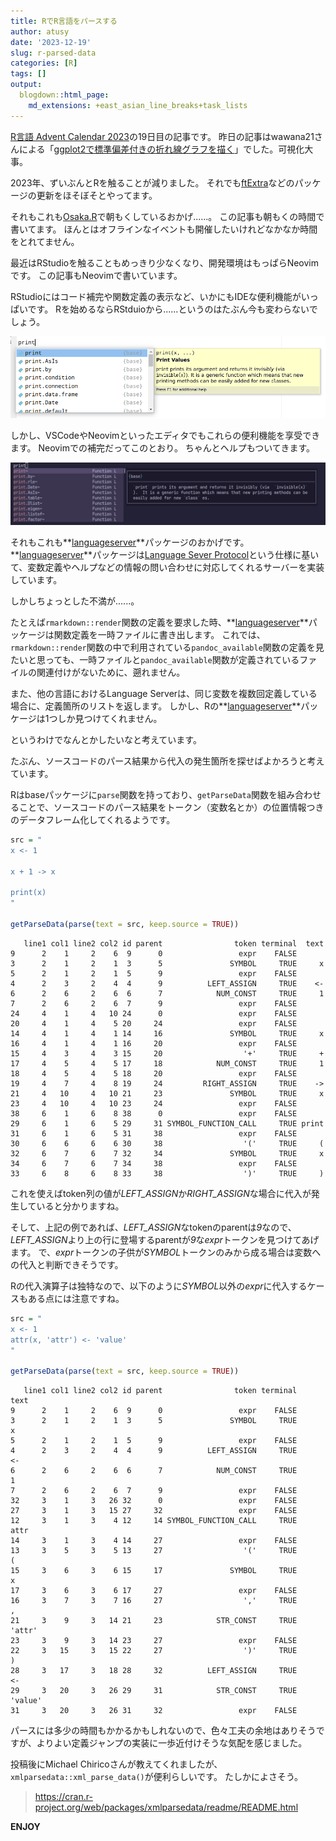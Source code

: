 ```yaml
---
title: RでR言語をパースする
author: atusy
date: '2023-12-19'
slug: r-parsed-data
categories: [R]
tags: []
output:
  blogdown::html_page:
    md_extensions: +east_asian_line_breaks+task_lists
---
```


[R言語 Advent Calendar 2023](https://qiita.com/advent-calendar/2023/rlang)の19日目の記事です。
昨日の記事はwawana21さんによる「[ggplot2で標準偏差付きの折れ線グラフを描く](https://qiita.com/wawana12/items/2e9ed1eb64ab27682a3c)」でした。可視化大事。

2023年、ずいぶんとRを触ることが減りました。
それでも[ftExtra](https://ftextra.atusy.net)などのパッケージの更新をほそぼそとやってます。

それもこれも[Osaka.R](https://osaka-r.connpass.com)で朝もくしているおかげ......。
この記事も朝もくの時間で書いてます。
ほんとはオフラインなイベントも開催したいけれどなかなか時間をとれてません。

最近はRStudioを触ることもめっきり少なくなり、開発環境はもっぱらNeovimです。
この記事もNeovimで書いています。

RStudioにはコード補完や関数定義の表示など、いかにもIDEな便利機能がいっぱいです。
Rを始めるならRStduioから......というのはたぶん今も変わらないでしょう。

![](img/rstudio-completion.png)

しかし、VSCodeやNeovimといったエディタでもこれらの便利機能を享受できます。
Neovimでの補完だってこのとおり。
ちゃんとヘルプもついてきます。

![](img/neovim-completion.png)

それもこれも**[languageserver](https://github.com/REditorSupport/languageserver)**パッケージのおかげです。
**[languageserver](https://github.com/REditorSupport/languageserver)**パッケージは[Language Sever Protocol](https://microsoft.github.io/language-server-protocol/)という仕様に基いて、変数定義やヘルプなどの情報の問い合わせに対応してくれるサーバーを実装しています。

しかしちょっとした不満が......。

たとえば`rmarkdown::render`関数の定義を要求した時、**[languageserver](https://github.com/REditorSupport/languageserver)**パッケージは関数定義を一時ファイルに書き出します。
これでは、`rmarkdown::render`関数の中で利用されている`pandoc_available`関数の定義を見たいと思っても、一時ファイルと`pandoc_available`関数が定義されているファイルの関連付けがないために、遡れません。

また、他の言語におけるLanguage Serverは、同じ変数を複数回定義している場合に、定義箇所のリストを返します。
しかし、Rの**[languageserver](https://github.com/REditorSupport/languageserver)**パッケージは1つしか見つけてくれません。

というわけでなんとかしたいなと考えています。

たぶん、ソースコードのパース結果から代入の発生箇所を探せばよかろうと考えています。

Rはbaseパッケージに`parse`関数を持っており、`getParseData`関数を組み合わせることで、ソースコードのパース結果をトークン（変数名とか）の位置情報つきのデータフレーム化してくれるようです。

``` r
src = "
x <- 1

x + 1 -> x

print(x)
"

getParseData(parse(text = src, keep.source = TRUE))
```

       line1 col1 line2 col2 id parent                token terminal  text
    9      2    1     2    6  9      0                 expr    FALSE      
    3      2    1     2    1  3      5               SYMBOL     TRUE     x
    5      2    1     2    1  5      9                 expr    FALSE      
    4      2    3     2    4  4      9          LEFT_ASSIGN     TRUE    <-
    6      2    6     2    6  6      7            NUM_CONST     TRUE     1
    7      2    6     2    6  7      9                 expr    FALSE      
    24     4    1     4   10 24      0                 expr    FALSE      
    20     4    1     4    5 20     24                 expr    FALSE      
    14     4    1     4    1 14     16               SYMBOL     TRUE     x
    16     4    1     4    1 16     20                 expr    FALSE      
    15     4    3     4    3 15     20                  '+'     TRUE     +
    17     4    5     4    5 17     18            NUM_CONST     TRUE     1
    18     4    5     4    5 18     20                 expr    FALSE      
    19     4    7     4    8 19     24         RIGHT_ASSIGN     TRUE    ->
    21     4   10     4   10 21     23               SYMBOL     TRUE     x
    23     4   10     4   10 23     24                 expr    FALSE      
    38     6    1     6    8 38      0                 expr    FALSE      
    29     6    1     6    5 29     31 SYMBOL_FUNCTION_CALL     TRUE print
    31     6    1     6    5 31     38                 expr    FALSE      
    30     6    6     6    6 30     38                  '('     TRUE     (
    32     6    7     6    7 32     34               SYMBOL     TRUE     x
    34     6    7     6    7 34     38                 expr    FALSE      
    33     6    8     6    8 33     38                  ')'     TRUE     )

これを使えばtoken列の値が*LEFT_ASSIGN*か*RIGHT_ASSIGN*な場合に代入が発生していると分かりますね。

そして、上記の例であれば、*LEFT_ASSIGN*なtokenのparentは*9*なので、*LEFT_ASSIGN*より上の行に登場するparentが*9*な*expr*トークンを見つけてあげます。
で、*expr*トークンの子供が*SYMBOL*トークンのみから成る場合は変数への代入と判断できそうです。

Rの代入演算子は独特なので、以下のように*SYMBOL*以外の*expr*に代入するケースもある点には注意ですね。

``` r
src = "
x <- 1
attr(x, 'attr') <- 'value'
"

getParseData(parse(text = src, keep.source = TRUE))
```

       line1 col1 line2 col2 id parent                token terminal    text
    9      2    1     2    6  9      0                 expr    FALSE        
    3      2    1     2    1  3      5               SYMBOL     TRUE       x
    5      2    1     2    1  5      9                 expr    FALSE        
    4      2    3     2    4  4      9          LEFT_ASSIGN     TRUE      <-
    6      2    6     2    6  6      7            NUM_CONST     TRUE       1
    7      2    6     2    6  7      9                 expr    FALSE        
    32     3    1     3   26 32      0                 expr    FALSE        
    27     3    1     3   15 27     32                 expr    FALSE        
    12     3    1     3    4 12     14 SYMBOL_FUNCTION_CALL     TRUE    attr
    14     3    1     3    4 14     27                 expr    FALSE        
    13     3    5     3    5 13     27                  '('     TRUE       (
    15     3    6     3    6 15     17               SYMBOL     TRUE       x
    17     3    6     3    6 17     27                 expr    FALSE        
    16     3    7     3    7 16     27                  ','     TRUE       ,
    21     3    9     3   14 21     23            STR_CONST     TRUE  'attr'
    23     3    9     3   14 23     27                 expr    FALSE        
    22     3   15     3   15 22     27                  ')'     TRUE       )
    28     3   17     3   18 28     32          LEFT_ASSIGN     TRUE      <-
    29     3   20     3   26 29     31            STR_CONST     TRUE 'value'
    31     3   20     3   26 31     32                 expr    FALSE        

パースには多少の時間もかかるかもしれないので、色々工夫の余地はありそうですが、よりよい定義ジャンプの実装に一歩近付けそうな気配を感じました。

投稿後にMichael Chiricoさんが教えてくれましたが、`xmlparsedata::xml_parse_data()`が便利らしいです。
たしかによさそう。

> https://cran.r-project.org/web/packages/xmlparsedata/readme/README.html

**ENJOY**

